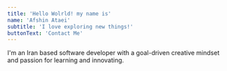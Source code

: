 ```yaml
---
title: 'Hello Wolrld! my name is'
name: 'Afshin Ataei'
subtitle: 'I love exploring new things!'
buttonText: 'Contact Me'
---
```


I'm an Iran based software developer with a goal-driven creative mindset and passion for learning and innovating.

